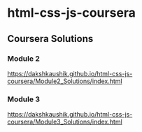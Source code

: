 # html-css-js-coursera

## Coursera Solutions

### Module 2
https://dakshkaushik.github.io/html-css-js-coursera/Module2_Solutions/index.html
### Module 3
https://dakshkaushik.github.io/html-css-js-coursera/Module3_Solutions/index.html

